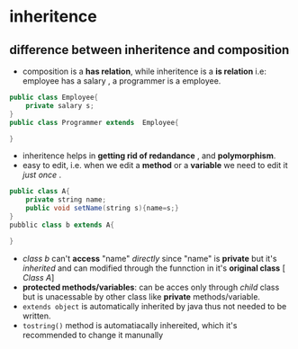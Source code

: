 # inheritence
## difference between inheritence and composition
+ composition is a __has relation__, while inheritence is a __is relation__ i.e:
employee has a salary , a programmer is a employee.
```java
public class Employee{
    private salary s;
}
public class Programmer extends  Employee{

}
```
+ inheritence helps in __getting rid of redandance__ , and __polymorphism__.
+ easy to edit, i.e. when we edit a __method__ or a __variable__ we need to edit it _just once_ .
```java 
public class A{
    private string name;
    public void setName(string s){name=s;}
}
pubblic class b extends A{

}
```
+ _class b_ can't __access__ "name" _directly_ since "name" is __private__ but it's _inherited_ and can modified through the funnction in it's __original class__ [ _Class A_]
+ __protected methods/variables__: can be acces only through _child_ class but is unacessable by
other class like __private__ methods/variable. 
+ `extends object` is automatically inherited by java thus not needed to be written.
+ `tostring()` method is automatiacally inhereited, which it's recommended to change 
it manunally